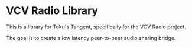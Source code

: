 # VCV Radio Library

This is a library for Toku's Tangent, specifically for the VCV Radio project.

The goal is to create a low latency peer-to-peer audio sharing bridge.